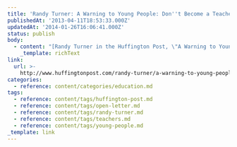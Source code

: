```yaml
---
title: 'Randy Turner: A Warning to Young People: Don''t Become a Teacher'
publishedAt: '2013-04-11T18:53:33.000Z'
updatedAt: '2014-01-26T16:06:41.000Z'
status: publish
body:
  - content: "[Randy Turner in the Huffington Post, \"A Warning to Young People: Don't Become a Teacher\"](http://www.huffingtonpost.com/randy-turner/a-warning-to-young-people_b_3033304.html):\n\n<ExtendedQuote>\n  Young teachers from across the United States have told me they no longer have the ability to properly manage classrooms, not because of lack of training, not because of lack of ability, not because of lack of desire, but because of upper administration decisions to reduce statistics on classroom referrals and in-school and out-of-school suspensions. As any classroom teacher can tell you, when the students know there will be no repercussions for their actions, there will be no change in their behavior. When there is no change in their behavior, other students will have a more difficult time learning.\n</ExtendedQuote>\n\nWe really very often make the mistake of not listening to those who are most impacted by our statements and policies. (via\_[edukaition](http://edukaition.tumblr.com/))\n"
    _template: richText
link:
  url: >-
    http://www.huffingtonpost.com/randy-turner/a-warning-to-young-people_b_3033304.html
categories:
  - reference: content/categories/education.md
tags:
  - reference: content/tags/huffington-post.md
  - reference: content/tags/open-letter.md
  - reference: content/tags/randy-turner.md
  - reference: content/tags/teachers.md
  - reference: content/tags/young-people.md
_template: link
---
```



